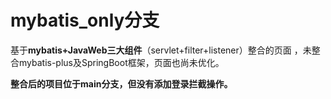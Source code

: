 # mybatis_only分支
基于**mybatis+JavaWeb三大组件**（servlet+filter+listener）整合的页面
，未整合mybatis-plus及SpringBoot框架，页面也尚未优化。

**整合后的项目位于main分支，但没有添加登录拦截操作。**


